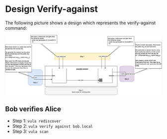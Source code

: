 # Design Verify-against
The following picture shows a design which represents the verify-against command: 

![picture](misc/verify-against/verify-against-solution.png)

## Bob verifies Alice

* Step 1: ```vula rediscover```
* Step 2: ```vula verify against bob.local```
* Step 3: ```vula scan```










